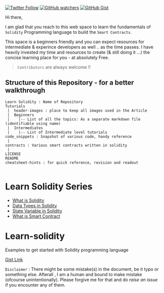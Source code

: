 [<img alt="Twitter Follow" src="https://img.shields.io/twitter/follow/PranavRaj90?style=social">](https://twitter.com/intent/follow?screen_name=PranavRaj90)
[<img alt="GitHub watchers" src="https://img.shields.io/github/watchers/raj-pranav/learn-solidity?label=Learn%20Solidity&style=social">](https://github.com/raj-pranav/learn-solidity/)
[<img alt="GitHub Gist" src="https://img.shields.io/badge/Github-Gist-Black?style=social&logo=GitHub">](https://gist.github.com/raj-pranav/a4642949b9f6df7f08d931f4f77a727b)

Hi there,

I am glad that you reach to this web space to learn the fundamentals of `Solidity` Programming language to build the `Smart Contracts`.

This space is a beginners friendly and you can expect resources for intermediate & experince developers as well .. as the time passes. I have heavily invested my time and resources to create (& still doing it ...) the concise learning place for you - at absolutely Free.

> `Contributors` are always welcome !!

## Structure of this Repository - for a better walkthrough

```
Learn Solidity : Name of Repository
Tutorials
 |  header-images : place to keep all images used in the Article
 |  Beginners
 |    |-- List of all the topics: As a separate markdown file (identifiable using name)
 |  Intermediates
 |    |-- List of Intermediate level tutorials
code_snippets : Snapshot of various code, handy reference
 |
contracts : Various smart contracts written in solidity
 |
LICENSE
README
cheatsheet-hints : for quick reference, revision and readout


```

# Learn Solidity Series
- [What is Solidity](https://github.com/raj-pranav/learn-solidity/blob/main/Tutorials/1-What_is_Solidity.md)
- [Data Types in Solidity](https://github.com/raj-pranav/learn-solidity/blob/main/Tutorials/2-Data_types_solidity.md)
- [State Variable in Solidity](https://github.com/raj-pranav/learn-solidity/blob/main/Tutorials/3-State_variable_solidity.md)
- [What is Smart Contract](https://github.com/raj-pranav/learn-solidity/blob/main/Tutorials/4-what-is-a-Smart_contract.md)




# Learn-solidity
Examples to get started with Solidity programming language 

[Gist Link](https://gist.github.com/raj-pranav/a4642949b9f6df7f08d931f4f77a727b)



`Disclaimer` : There might be some mistake(s) in the document, be it typo or something else. Afterall , I am a human and bound to make mistake (ofcourse unintentionally). Please forgive me for that and do *raise an issue* if you encounter any of them.
